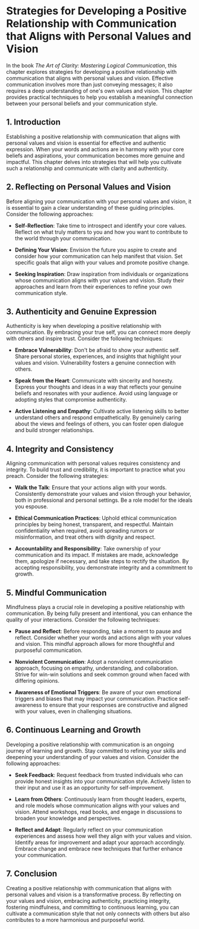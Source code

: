 Strategies for Developing a Positive Relationship with Communication that Aligns with Personal Values and Vision
===========================================================================================================================

In the book *The Art of Clarity: Mastering Logical Communication*, this chapter explores strategies for developing a positive relationship with communication that aligns with personal values and vision. Effective communication involves more than just conveying messages; it also requires a deep understanding of one's own values and vision. This chapter provides practical techniques to help you establish a meaningful connection between your personal beliefs and your communication style.

**1. Introduction**
-------------------

Establishing a positive relationship with communication that aligns with personal values and vision is essential for effective and authentic expression. When your words and actions are in harmony with your core beliefs and aspirations, your communication becomes more genuine and impactful. This chapter delves into strategies that will help you cultivate such a relationship and communicate with clarity and authenticity.

**2. Reflecting on Personal Values and Vision**
-----------------------------------------------

Before aligning your communication with your personal values and vision, it is essential to gain a clear understanding of these guiding principles. Consider the following approaches:

* **Self-Reflection**: Take time to introspect and identify your core values. Reflect on what truly matters to you and how you want to contribute to the world through your communication.

* **Defining Your Vision**: Envision the future you aspire to create and consider how your communication can help manifest that vision. Set specific goals that align with your values and promote positive change.

* **Seeking Inspiration**: Draw inspiration from individuals or organizations whose communication aligns with your values and vision. Study their approaches and learn from their experiences to refine your own communication style.

**3. Authenticity and Genuine Expression**
------------------------------------------

Authenticity is key when developing a positive relationship with communication. By embracing your true self, you can connect more deeply with others and inspire trust. Consider the following techniques:

* **Embrace Vulnerability**: Don't be afraid to show your authentic self. Share personal stories, experiences, and insights that highlight your values and vision. Vulnerability fosters a genuine connection with others.

* **Speak from the Heart**: Communicate with sincerity and honesty. Express your thoughts and ideas in a way that reflects your genuine beliefs and resonates with your audience. Avoid using language or adopting styles that compromise authenticity.

* **Active Listening and Empathy**: Cultivate active listening skills to better understand others and respond empathetically. By genuinely caring about the views and feelings of others, you can foster open dialogue and build stronger relationships.

**4. Integrity and Consistency**
--------------------------------

Aligning communication with personal values requires consistency and integrity. To build trust and credibility, it is important to practice what you preach. Consider the following strategies:

* **Walk the Talk**: Ensure that your actions align with your words. Consistently demonstrate your values and vision through your behavior, both in professional and personal settings. Be a role model for the ideals you espouse.

* **Ethical Communication Practices**: Uphold ethical communication principles by being honest, transparent, and respectful. Maintain confidentiality when required, avoid spreading rumors or misinformation, and treat others with dignity and respect.

* **Accountability and Responsibility**: Take ownership of your communication and its impact. If mistakes are made, acknowledge them, apologize if necessary, and take steps to rectify the situation. By accepting responsibility, you demonstrate integrity and a commitment to growth.

**5. Mindful Communication**
----------------------------

Mindfulness plays a crucial role in developing a positive relationship with communication. By being fully present and intentional, you can enhance the quality of your interactions. Consider the following techniques:

* **Pause and Reflect**: Before responding, take a moment to pause and reflect. Consider whether your words and actions align with your values and vision. This mindful approach allows for more thoughtful and purposeful communication.

* **Nonviolent Communication**: Adopt a nonviolent communication approach, focusing on empathy, understanding, and collaboration. Strive for win-win solutions and seek common ground when faced with differing opinions.

* **Awareness of Emotional Triggers**: Be aware of your own emotional triggers and biases that may impact your communication. Practice self-awareness to ensure that your responses are constructive and aligned with your values, even in challenging situations.

**6. Continuous Learning and Growth**
-------------------------------------

Developing a positive relationship with communication is an ongoing journey of learning and growth. Stay committed to refining your skills and deepening your understanding of your values and vision. Consider the following approaches:

* **Seek Feedback**: Request feedback from trusted individuals who can provide honest insights into your communication style. Actively listen to their input and use it as an opportunity for self-improvement.

* **Learn from Others**: Continuously learn from thought leaders, experts, and role models whose communication aligns with your values and vision. Attend workshops, read books, and engage in discussions to broaden your knowledge and perspectives.

* **Reflect and Adapt**: Regularly reflect on your communication experiences and assess how well they align with your values and vision. Identify areas for improvement and adapt your approach accordingly. Embrace change and embrace new techniques that further enhance your communication.

**7. Conclusion**
-----------------

Creating a positive relationship with communication that aligns with personal values and vision is a transformative process. By reflecting on your values and vision, embracing authenticity, practicing integrity, fostering mindfulness, and committing to continuous learning, you can cultivate a communication style that not only connects with others but also contributes to a more harmonious and purposeful world.
